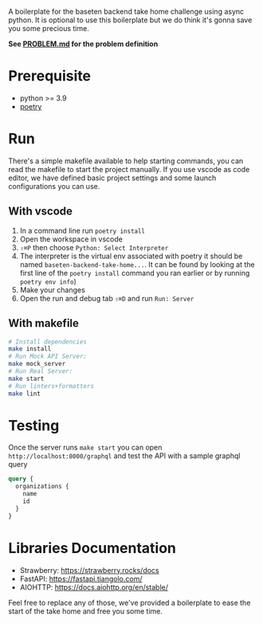 A boilerplate for the baseten backend take home challenge using async python. It is optional to use this boilerplate but we do think it's gonna save you some precious time.

**See [PROBLEM.md](PROBLEM.md) for the problem definition**

# Prerequisite

- python >= 3.9
- [poetry](python-poetry.org/)

# Run

There's a simple makefile available to help starting commands, you can read the makefile to start the project manually. If you use vscode as code editor, we have defined basic project settings and some launch configurations you can use.

## With vscode

1. In a command line run `poetry install`
2. Open the workspace in vscode
3. `⇧⌘P` then choose `Python: Select Interpreter`
4. The interpreter is the virtual env associated with poetry it should be named `baseten-backend-take-home...`. 
   It can be found by looking at the first line of the `poetry install` command you ran earlier or by running `poetry env info`)
5. Make your changes
6. Open the run and debug tab `⇧⌘D` and run `Run: Server`

## With makefile
```sh
# Install dependencies
make install
# Run Mock API Server:
make mock_server
# Run Real Server:
make start
# Run linters+formatters
make lint
```

# Testing

Once the server runs `make start` you can open `http://localhost:8000/graphql` and test the API with a sample graphql query

```graphql
query {
  organizations {
    name
    id
  }
}
```

# Libraries Documentation

- Strawberry: https://strawberry.rocks/docs
- FastAPI: https://fastapi.tiangolo.com/
- AIOHTTP: https://docs.aiohttp.org/en/stable/

Feel free to replace any of those, we've provided a boilerplate to ease the start of the take home and free you some time.
